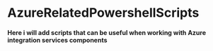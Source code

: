 # AzureRelatedPowershellScripts

#### Here i will add scripts that can be useful when working with Azure integration services components
